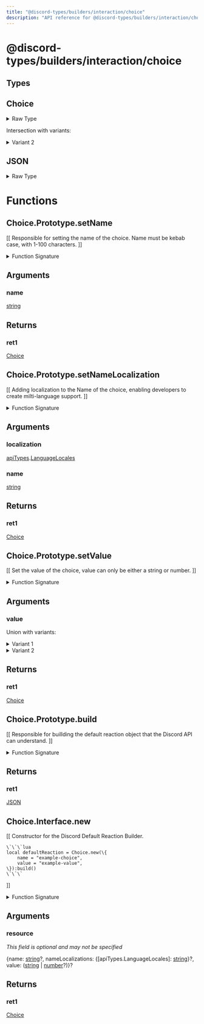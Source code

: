 ```yaml
---
title: "@discord-types/builders/interaction/choice"
description: "API reference for @discord-types/builders/interaction/choice"
---
```


<div id="@discord-types/builders/interaction/choice"></div>

# @discord-types/builders/interaction/choice

<div id="Types"></div>

## Types

<div id="Choice"></div>

## Choice

<details>
<summary>Raw Type</summary>

```luau
type Choice = Choice.Prototype, & {
	name: string,

	nameLocalizations: {
		[apiTypes.LanguageLocales]: string
	},

	value: string | number
}
```

</details>

Intersection with variants:

<details>
<summary>Variant 2</summary>

<TypeTable
	type={{
		"name": {
			type: "[string](#string)",
			description: "",
			required: true
		},
		"nameLocalizations": {
			type: "\{[apiTypes.LanguageLocales]: [string](#string)\}",
			description: "",
			required: true
		},
		"value": {
			type: "([string](#string) | [number](#number))",
			description: "",
			required: true
		},
	}}
/>
</details>

<div id="JSON"></div>

## JSON

<details>
<summary>Raw Type</summary>

```luau
type JSON = Choice.Prototype.build(nil :: any),
```

</details>

<div id="Functions"></div>

# Functions

<div id="Choice.Prototype.setName"></div>

## Choice.Prototype.setName

\[\[
	Responsible for setting the name of the choice. Name must be kebab case, with 1-100 characters.
\]\]

<details>
<summary>Function Signature</summary>

```luau
--[[
	Responsible for setting the name of the choice. Name must be kebab case, with 1-100 characters.
]]
function Choice.Prototype.setName(self: Choice, name: string) -> Choice end
```

</details>

<div id="Arguments"></div>

## Arguments

<div id="name"></div>

### name

[string](#string)

<div id="Returns"></div>

## Returns

<div id="ret1"></div>

### ret1

[Choice](#Choice)<div id="Choice.Prototype.setNameLocalization"></div>

## Choice.Prototype.setNameLocalization

\[\[
	Adding localization to the Name of the choice, enabling developers to create milti-language support.
\]\]

<details>
<summary>Function Signature</summary>

```luau
--[[
	Adding localization to the Name of the choice, enabling developers to create milti-language support.
]]
function Choice.Prototype.setNameLocalization(self: Choice, localization: apiTypes.LanguageLocales, name: string) -> Choice end
```

</details>

<div id="Arguments"></div>

## Arguments

<div id="localization"></div>

### localization

[apiTypes](#module.apiTypes).[LanguageLocales](#LanguageLocales)



<div id="name"></div>

### name

[string](#string)

<div id="Returns"></div>

## Returns

<div id="ret1"></div>

### ret1

[Choice](#Choice)<div id="Choice.Prototype.setValue"></div>

## Choice.Prototype.setValue

\[\[
	Set the value of the choice, value can only be either a string or number.
\]\]

<details>
<summary>Function Signature</summary>

```luau
--[[
	Set the value of the choice, value can only be either a string or number.
]]
function Choice.Prototype.setValue(self: Choice, value: string | number) -> Choice end
```

</details>

<div id="Arguments"></div>

## Arguments

<div id="value"></div>

### value

Union with variants:

<details>
<summary>Variant 1</summary>

[string](#string)

</details>

<details>
<summary>Variant 2</summary>

[number](#number)

</details>

<div id="Returns"></div>

## Returns

<div id="ret1"></div>

### ret1

[Choice](#Choice)<div id="Choice.Prototype.build"></div>

## Choice.Prototype.build

\[\[
	Responsible for buillding the default reaction object that the Discord API can understand.
\]\]

<details>
<summary>Function Signature</summary>

```luau
--[[
	Responsible for buillding the default reaction object that the Discord API can understand.
]]
function Choice.Prototype.build(self: Choice) -> JSON end
```

</details>

<div id="Returns"></div>

## Returns

<div id="ret1"></div>

### ret1

[JSON](#JSON)<div id="Choice.Interface.new"></div>

## Choice.Interface.new

\[\[
	Constructor for the Discord Default Reaction Builder.

	\`\`\`lua
	local defaultReaction = Choice.new(\{
		name = "example-choice",
		value = "example-value",
	\}):build()
	\`\`\`
\]\]

<details>
<summary>Function Signature</summary>

```luau
--[[
	Constructor for the Discord Default Reaction Builder.

	\`\`\`lua
	local defaultReaction = Choice.new({
		name = "example-choice",
		value = "example-value",
	}):build()
	\`\`\`
]]
function Choice.Interface.new(resource: {
		name: string?,

		nameLocalizations: {
			[apiTypes.LanguageLocales]: string
		}?,

		value: string | number?
	}?) -> Choice end
```

</details>

<div id="Arguments"></div>

## Arguments

<div id="resource"></div>

### resource

*This field is optional and may not be specified*

\{name: [string](#string)?, nameLocalizations: \{[apiTypes.LanguageLocales]: [string](#string)\}?, value: ([string](#string) | [number](#number)?)\}?

<div id="Returns"></div>

## Returns

<div id="ret1"></div>

### ret1

[Choice](#Choice)